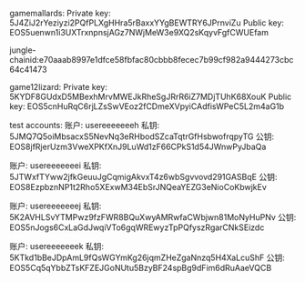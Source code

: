gamemallards: 
Private key: 5J4ZiJ2rYeziyzi2PQfPLXgHHra5rBaxxYYgBEWTRY6JPrnviZu
Public key: EOS5uenwn1i3UXTrxnpnsjAGz7NWjMeW3e9XQ2sKqyvFgfCWUEfam

jungle-chainid:e70aaab8997e1dfce58fbfac80cbbb8fecec7b99cf982a9444273cbc64c41473

game12lizard:
Private key: 5KYDF8GUdxD5MBexhMrvMWEJkRheSgJRrR6iZ7MDjTUhK68XouK
Public key: EOS5cnHuRqC6rjLZsSwVEoz2fCDmeXVpyiCAdfisWPeC5L2m4aG1b

test accounts:
账户: usereeeeeeeh
私钥: 5JMQ7Q5oiMbsacxS5NevNq3eRHbodSZcaTqtrGfHsbwofrqpyTG
公钥: EOS8jfRjerUzm3VweXPKfXnJ9LuWd1zF66CPkS1d54JWnwPyJbaQa

账户: usereeeeeeei
私钥: 5JTWxfTYww2jfkGeuuJgCqmigAkvxT4z6wbSgvvovd291GASBqE
公钥: EOS8EzpbznNP1t2Rho5XExwM34EbSrJNQeaYEZG3eNioCoKbwjkEv

账户: usereeeeeeej
私钥: 5K2AVHLSvYTMPwz9fzFWR8BQuXwyAMRwfaCWbjwn81MoNyHuPNv
公钥: EOS5nJogs6CxLaGdJwqiVTo6gqWREwyzTpPQfyszRgarCNkSEizdc

账户: usereeeeeeek
私钥: 5KTkd1bBeJDpAmL9fQsWGYmKg26jqmZHeZgaNnzq5H4XaLcuShF
公钥: EOS5Cq5qYbbZTsKFZEJGoNUtu5BzyBF24spBg9dFim6dRuAaeVQCB